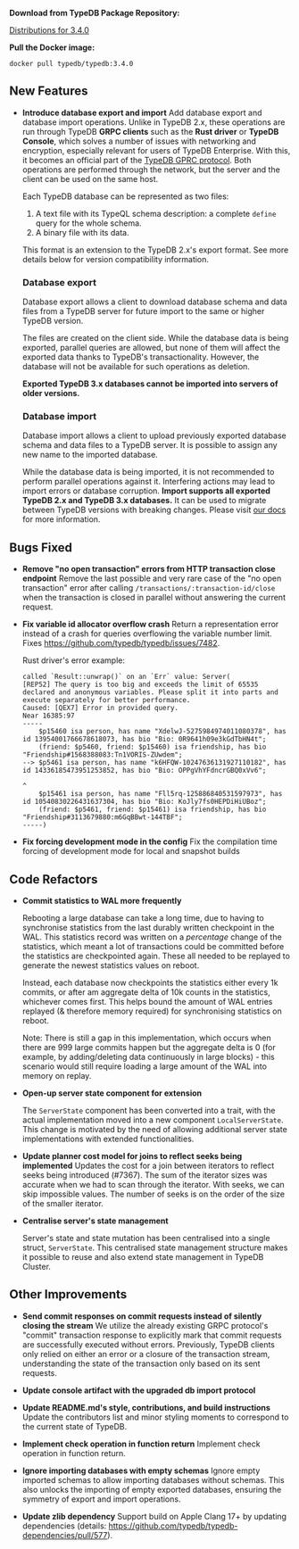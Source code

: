**Download from TypeDB Package Repository:**

[Distributions for 3.4.0](https://cloudsmith.io/~typedb/repos/public-release/packages/?q=name%3A%5Etypedb-all+version%3A3.4.0)

**Pull the Docker image:**

```docker pull typedb/typedb:3.4.0```


## New Features
- **Introduce database export and import**
  Add database export and database import operations. Unlike in TypeDB 2.x, these operations are run through TypeDB **GRPC clients** such as the **Rust driver** or **TypeDB Console**, which solves a number of issues with networking and encryption, especially relevant for users of TypeDB Enterprise. With this, it becomes an official part of the [TypeDB GPRC protocol](https://github.com/typedb/typedb-protocol/pull/224).
  Both operations are performed through the network, but the server and the client can be used on the same host.

  Each TypeDB database can be represented as two files:
  1. A text file with its TypeQL schema description: a complete `define` query for the whole schema.
  2. A binary file with its data.

  This format is an extension to the TypeDB 2.x's export format. See more details below for version compatibility information.

  ### Database export
  Database export allows a client to download database schema and data files from a TypeDB server for future import to the same or higher TypeDB version.

  The files are created on the client side. While the database data is being exported, parallel queries are allowed, but none of them will affect the exported data thanks to TypeDB's transactionality.
  However, the database will not be available for such operations as deletion.

  **Exported TypeDB 3.x databases cannot be imported into servers of older versions.**

  ### Database import
  Database import allows a client to upload previously exported database schema and data files to a TypeDB server. It is possible to assign any new name to the imported database.

  While the database data is being imported, it is not recommended to perform parallel operations against it.
  Interfering actions may lead to import errors or database corruption.
  **Import supports all exported TypeDB 2.x and TypeDB 3.x databases.** It can be used to migrate between TypeDB versions with breaking changes. Please visit [our docs](https://typedb.com/docs/manual/migration/2_to_3/) for more information.




## Bugs Fixed
- **Remove "no open transaction" errors from HTTP transaction close endpoint**
  Remove the last possible and very rare case of the "no open transaction" error after calling `/transactions/:transaction-id/close` when the transaction is closed in parallel without answering the current request.


- **Fix variable id allocator overflow crash**
  Return a representation error instead of a crash for queries overflowing the variable number limit. Fixes https://github.com/typedb/typedb/issues/7482.

  Rust driver's error example:
  ```
  called `Result::unwrap()` on an `Err` value: Server(
  [REP52] The query is too big and exceeds the limit of 65535 declared and anonymous variables. Please split it into parts and execute separately for better performance.
  Caused: [QEX7] Error in provided query.
  Near 16385:97
  -----
      $p15460 isa person, has name "XdelwJ-5275984974011080378", has id 13954001766678618073, has bio "Bio: 0R9641h09e3kGdTbHN4t";
      (friend: $p5460, friend: $p15460) isa friendship, has bio "Friendship#1568388083:Tn1VORIS-ZUwdem";
  --> $p5461 isa person, has name "k6HFQW-10247636131927110182", has id 14336185473951253852, has bio "Bio: OPPgVhYFdncrGBQ0xVv6";
                                                                                                      ^
      $p15461 isa person, has name "Fll5rq-125886840531597973", has id 10540830226431637304, has bio "Bio: KoJly7fs0HEPDiHiUBoz";
      (friend: $p5461, friend: $p15461) isa friendship, has bio "Friendship#3113679880:m6GqBBwt-144TBF";
  -----)
  ```


- **Fix forcing development mode in the config**
  Fix the compilation time forcing of development mode for local and snapshot builds


## Code Refactors

- **Commit statistics to WAL more frequently**

  Rebooting a large database can take a long time, due to having to synchronise statistics from the last durably written checkpoint in the WAL. This statistics record was written on a _percentage_ change of the statistics, which meant a lot of transactions could be committed before the statistics are checkpointed again. These all needed to be replayed to generate the newest statistics values on reboot.

  Instead, each database now checkpoints the statistics either every 1k commits, or after am aggregate delta of 10k counts in the statistics, whichever comes first. This helps bound the amount of WAL entries replayed (& therefore memory required) for synchronising statistics on reboot.

  Note: There is still a gap in this implementation, which occurs when there are 999 large commits happen but the aggregate delta is 0 (for example, by adding/deleting data continuously in large blocks) - this scenario would still require loading a large amount of the WAL into memory on replay.


- **Open-up server state component for extension**

  The `ServerState` component has been converted into a trait, with the actual implementation moved into a new component `LocalServerState`. This change is motivated by the need of allowing additional server state implementations with extended functionalities.


- **Update planner cost model for joins to reflect seeks being implemented**
  Updates the cost for a join between iterators to reflect seeks being introduced (#7367). The sum of the iterator sizes was accurate when we had to scan through the iterator. With seeks, we can skip impossible values. The number of seeks is on the order of the size of the smaller iterator.



- **Centralise server's state management**

  Server's state and state mutation has been centralised into a single struct, `ServerState`. This centralised state management structure makes it possible to reuse and also extend state management in TypeDB Cluster.



## Other Improvements
- **Send commit responses on commit requests instead of silently closing the stream**
  We utilize the already existing GRPC protocol's "commit" transaction response to explicitly mark that commit requests are successfully executed without errors. Previously, TypeDB clients only relied on either an error or a closure of the transaction stream, understanding the state of the transaction only based on its sent requests.

- **Update console artifact with the upgraded db import protocol**
  
  
- **Update README.md's style, contributions, and build instructions**
  Update the contributors list and minor styling moments to correspond to the current state of TypeDB.
  
  
- **Implement check operation in function return**
  Implement check operation in function return.


- **Ignore importing databases with empty schemas**
  Ignore empty imported schemas to allow importing databases without schemas. This also unlocks the importing of empty exported databases, ensuring the symmetry of export and import operations.


- **Update zlib dependency**
  Support build on Apple Clang 17+ by updating dependencies (details: https://github.com/typedb/typedb-dependencies/pull/577).
